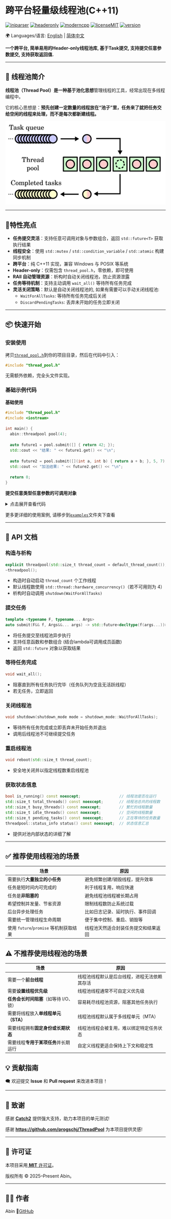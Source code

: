 # 跨平台轻量级线程池(C++11)

[![iniparser](https://img.shields.io/badge/Thread_Pool-8A2BE2)](https://github.com/abin-z/ThreadPool) [![headeronly](https://img.shields.io/badge/Header_Only-green)](include/thread_pool/thread_pool.h) [![moderncpp](https://img.shields.io/badge/Modern_C%2B%2B-218c73)](https://learn.microsoft.com/en-us/cpp/cpp/welcome-back-to-cpp-modern-cpp?view=msvc-170) [![licenseMIT](https://img.shields.io/badge/License-MIT-green)](https://opensource.org/license/MIT) [![version](https://img.shields.io/badge/version-0.9.2-green)](https://github.com/abin-z/ThreadPool/releases)

🌍 Languages/语言:  [English](README.md)  |  [简体中文](README.zh-CN.md)

**一个跨平台, 简单易用的Header-only线程池库, 基于Task提交, 支持提交任意参数提交, 支持获取返回值.**

------

## 📌 线程池简介

**线程池（Thread Pool）**是一种基于**池化思想**管理线程的工具，经常出现在多线程编程中。

它的核心思想是：**预先创建一定数量的线程放在“池子”里，任务来了就把任务交给空闲的线程来处理，而不是每次都新建线程。**

![Thread_pool.svg](assets/Thread_pool.svg.png)

------

## 🚀特性亮点

- **任务提交灵活**：支持任意可调用对象与参数组合，返回 `std::future<T>` 获取执行结果
- **线程安全**：使用 `std::mutex` / `std::condition_variable` / `std::atomic` 构建同步机制
- **跨平台**：纯 C++11 实现，兼容 Windows 与 POSIX 等系统
- **Header-only**：仅需包含 `thread_pool.h`，零依赖，即可使用
- **RAII 自动管理资源**：析构时自动关闭线程池，防止资源泄露
- **任务等待机制**：支持主动调用 `wait_all()` 等待所有任务完成
- **灵活关闭策略**：默认是自动关闭线程池的, 如果有需要可以手动关闭线程池:
  - `WaitForAllTasks`: 等待所有任务完成后关闭
  - `DiscardPendingTasks`: 丢弃未开始的任务立即关闭

------

## 📦 快速开始

### 安装使用

拷贝[`thread_pool.h`](include/thread_pool/thread_pool.h)到你的项目目录，然后在代码中引入：

```cpp
#include "thread_pool.h"
```

无需额外依赖，完全头文件实现。

### 基础示例代码

**基础使用**

```cpp
#include "thread_pool.h"
#include <iostream>

int main() {
  abin::threadpool pool(4);

  auto future1 = pool.submit([] { return 42; });
  std::cout << "结果: " << future1.get() << "\n";

  auto future2 = pool.submit([](int a, int b) { return a + b; }, 5, 7);
  std::cout << "加法结果: " << future2.get() << "\n";

  return 0;
}
```

**提交任意类型任意参数的可调用对象**

<details>
<summary>点击展开查看代码</summary>

```cpp
#include "thread_pool.h"

#include <functional>
#include <future>
#include <iostream>
#include <string>

void normal_function(int x)
{
  std::cout << "normal_function: " << x << std::endl;
}

struct MyClass
{
  void member_function(int y)
  {
    std::cout << "MyClass::member_function: " << y << std::endl;
  }
  int add(int a, int b)
  {
    return a + b;
  }
};

struct Functor
{
  void operator()(const std::string& msg) const
  {
    std::cout << "Functor called with: " << msg << std::endl;
  }
};

int main()
{
  abin::threadpool pool(4);

  // 提交一个普通函数
  pool.submit(normal_function, 42);

  // 提交一个无捕获 lambda
  pool.submit([] { std::cout << "lambda no capture\n"; });

  // 提交一个有捕获 lambda
  int value = 99;
  pool.submit([value] { std::cout << "lambda with capture: " << value << "\n"; });

  // 提交成员函数, 使用lambda
  MyClass obj;
  pool.submit([&obj] { obj.member_function(123); });

  // 提交成员函数, 使用 std::mem_fn
  std::future<int> ret = pool.submit(std::mem_fn(&MyClass::add), &obj, 3, 4);
  std::cout << "add result1: " << ret.get() << "\n";

  // 提交成员函数, 使用 std::bind
  std::future<int> fut_add = pool.submit(std::bind(&MyClass::add, &obj, 2, 3));
  std::cout << "add result2: " << fut_add.get() << "\n";

  // 提交一个函数对象(仿函数)
  Functor f;
  pool.submit(f, "hello functor");

  // 使用 std::bind 提交
  auto bound = std::bind(&MyClass::add, &obj, 5, 6);
  std::future<int> fut_bound = pool.submit(bound);
  std::cout << "bound result: " << fut_bound.get() << "\n";

  // 提交一个 std::packaged_task(注意: 低版本msvc可能报错)
  std::packaged_task<std::string()> task([] { return std::string("from packaged_task"); });
  std::future<std::string> fut_str = task.get_future();
  pool.submit(std::move(task));  // 必须 move
  std::cout << "packaged_task result: " << fut_str.get() << "\n";

  pool.wait_all();  // 等待任务完成
  std::cout << "===All tasks completed.===\n";
}
```

</details>

更多更详细的使用案例, 请移步到[`examples`](examples/)文件夹下查看

------

## 📄  API 文档

### 构造与析构

```cpp
explicit threadpool(std::size_t thread_count = default_thread_count());
~threadpool();
```

- 构造时自动启动 `thread_count` 个工作线程
- 默认线程数使用 `std::thread::hardware_concurrency()`（若不可用则为 4）
- 析构时自动调用 `shutdown(WaitForAllTasks)`

### 提交任务

```cpp
template <typename F, typename... Args>
auto submit(F&& f, Args&&... args) -> std::future<decltype(f(args...))>;
```

- 将任务提交至线程池异步执行
- 支持任意函数和参数组合 (结合lambda可调用成员函数)
- 返回 `std::future` 对象以获取结果

### 等待任务完成

```cpp
void wait_all();
```

- 阻塞直到所有任务执行完毕（任务队列为空且无活跃线程）
- 若无任务，立即返回

### 关闭线程池

```cpp
void shutdown(shutdown_mode mode = shutdown_mode::WaitForAllTasks);
```

- 等待所有任务完成或立即丢弃未开始任务并退出
- 调用后线程池不可继续提交任务

### 重启线程池

```cpp
void reboot(std::size_t thread_count);
```

- 安全地关闭并以指定线程数重启线程池

### 获取状态信息

```cpp
bool is_running() const noexcept;                 // 线程池是否在运行
std::size_t total_threads() const noexcept;       // 线程池总共的线程数
std::size_t busy_threads() const noexcept;        // 繁忙的线程数量
std::size_t idle_threads() const noexcept;        // 空闲的线程数量
std::size_t pending_tasks() const noexcept;       // 正在等待的任务数量
threadpool::status_info status() const noexcept;  // 状态信息汇总
```

- 提供对池内部状态的详细了解

------

## ✅ 推荐使用线程池的场景

| 场景                                   | 原因                                 |
| -------------------------------------- | ------------------------------------ |
| 需要执行**大量独立的小任务**           | 避免频繁创建/销毁线程，提升效率      |
| 任务是短时间内可完成的                 | 利于线程复用，响应快速               |
| 任务是**非阻塞的**                     | 避免线程池线程被长期占用             |
| 希望控制并发量、节省资源               | 限制线程数防止系统过载               |
| 后台异步处理任务                       | 比如日志记录、延时执行、事件回调     |
| 需要统一管理线程生命周期               | 便于集中控制、重启、销毁等           |
| 使用 `future`/`promise` 等机制获取结果 | 线程池天然适合封装任务提交和结果返回 |

## ⚠️ 不推荐使用线程池的场景

| 场景                                   | 原因                                         |
| -------------------------------------- | -------------------------------------------- |
| 需要一个**前台线程**                   | 线程池线程默认是后台线程，进程无法依赖其存活 |
| 需要**设置线程优先级**                 | 线程池线程通常不可自定义优先级               |
| **任务会长时间阻塞**（如等待 I/O、锁） | 容易耗尽线程池资源，阻塞其他任务执行         |
| 需要将线程放入**单线程单元（STA）**    | 线程池线程默认属于多线程单元（MTA）          |
| 需要线程拥有**固定身份或长期状态**     | 线程池线程会被复用，难以绑定特定任务状态     |
| 需要线程**专用于某项任务**并长期运行   | 自定义线程更适合保持上下文和稳定性           |

## 💡 贡献指南

🗨️ 欢迎提交 **Issue** 和 **Pull request** 来改进本项目！

-----

## 🙌 致谢

感谢 **[Catch2](https://github.com/catchorg/Catch2)** 提供强大支持，助力本项目的单元测试!

感谢 **https://github.com/progschj/ThreadPool** 为本项目提供灵感!

------

## 📜 许可证

本项目采用[ **MIT** 许可证](./LICENSE)。

版权所有 © 2025–Present Abin。

------

## 🙋‍♂️ 作者

Abin 📎[GitHub](https://github.com/abin-z)
